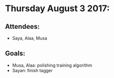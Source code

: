 # Thursday August 3 2017:
## Attendees:
- Saya, Alaa, Musa

## Goals:
- Musa, Alaa: polishing training algorithm
- Sayan: finish tagger
